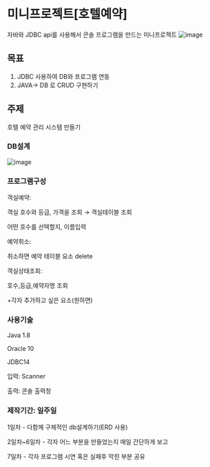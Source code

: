 # 미니프로젝트[호텔예약] 

자바와 JDBC api를 사용해서 콘솔 프로그램을 만드는 미니프로젝트
![image](https://user-images.githubusercontent.com/99929191/167563645-21ee16b5-93d8-4a0f-8b99-f49a40681600.png)


## 목표

1. JDBC 사용하여 DB와 프로그램 연동
2. JAVA→ DB 로 CRUD 구현하기

## 주제

호텔 예약 관리 시스템 만들기

### DB설계
![image](https://user-images.githubusercontent.com/99929191/167563552-56f34614-de69-4c9b-b197-dd8fcee58ded.png)



### 프로그램구성

객실예약: 

객실 호수와 등급, 가격을 조회 → 객실테이블 조회

어떤 호수를 선택할지, 이름입력

예약취소:

취소하면 예약 테이블 요소 delete

객실상태조회:

호수,등급,예약자명 조회

+각자 추가하고 싶은 요소(원하면)

### 사용기술

Java 1.8

Oracle 10

JDBC14

입력: Scanner

출력: 콘솔 출력창

### 제작기간: 일주일

1일차 - 다함께 구체적인 db설계하기(ERD 사용)

2일차~6일차 - 각자 어느 부분을 만들었는지 매일 간단하게 보고

7일차 - 각자 프로그램 시연 혹은 실패후 막힌 부분 공유
